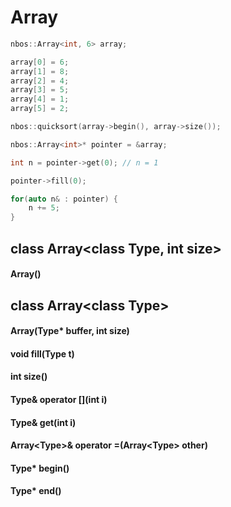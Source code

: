 # Array

```c++
nbos::Array<int, 6> array;

array[0] = 6;
array[1] = 8;
array[2] = 4;
array[3] = 5;
array[4] = 1;
array[5] = 2;

nbos::quicksort(array->begin(), array->size());

nbos::Array<int>* pointer = &array;

int n = pointer->get(0); // n = 1

pointer->fill(0);

for(auto n& : pointer) {
    n += 5;
}
```

## class Array<class Type, int size\>

#### Array()

## class Array<class Type\>

#### Array(Type\* buffer, int size)

#### void fill(Type t)

#### int size()

#### Type& operator \[\](int i)

#### Type& get(int i)

#### Array<Type\>& operator =(Array<Type\> other)

#### Type\* begin()

#### Type\* end()
